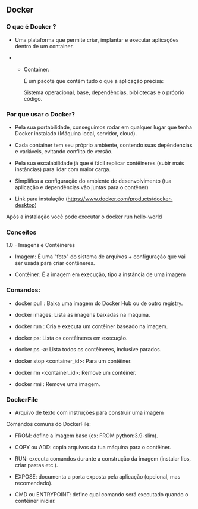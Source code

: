 ## Docker 

### O que é Docker ? 

- Uma plataforma que permite criar, implantar e executar aplicações dentro de um container.

- - Container: 

    É um pacote que contém tudo o que a aplicação precisa:

    Sistema operacional, base, dependências, bibliotecas e o próprio código.

### Por que usar o Docker? 

- Pela sua portabilidade, conseguimos rodar em qualquer lugar que tenha Docker instalado (Máquina local, servidor, cloud).

- Cada container tem seu próprio ambiente, contendo suas depêndencias e variáveis, evitando conflito de versão.

- Pela sua escalabilidade já que é fácil replicar contêineres (subir mais instâncias) para lidar com maior carga.

- Simplifica a configuração do ambiente de desenvolvimento (tua aplicação e dependências vão juntas para o contêner)

- Link para instalação (https://www.docker.com/products/docker-desktop)

Após a instalação você pode executar o docker run hello-world

### Conceitos

1.0 - Imagens e Contêineres 

- Imagem: É uma "foto" do sistema de arquivos + configuração que vai ser usada para criar contêneres.

- Contêiner: É a imagem em execução, tipo a instância de uma imagem

### Comandos:

- docker pull <imagem>: Baixa uma imagem do Docker Hub ou de outro registry.

- docker images: Lista as imagens baixadas na máquina.

- docker run <imagem>: Cria e executa um contêiner baseado na imagem.

- docker ps: Lista os contêineres em execução.

- docker ps -a: Lista todos os contêineres, inclusive parados.

- docker stop <container_id>: Para um contêiner.

- docker rm <container_id>: Remove um contêiner.

- docker rmi <imagem>: Remove uma imagem.

### DockerFile

- Arquivo de texto com instruções para construir uma imagem

Comandos comuns do DockerFile:

- FROM: define a imagem base (ex: FROM python:3.9-slim).

- COPY ou ADD: copia arquivos da tua máquina para o contêiner.

- RUN: executa comandos durante a construção da imagem (instalar libs, criar pastas etc.).

- EXPOSE: documenta a porta exposta pela aplicação (opcional, mas recomendado).

- CMD ou ENTRYPOINT: define qual comando será executado quando o contêiner iniciar.

